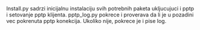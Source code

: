 Install.py sadrzi inicijalnu instalaciju svih potrebnih paketa ukljucujuci i pptp i setovanje pptp klijenta.
pptp_log.py pokrece i proverava da li je u pozadini vec pokrenuta pptp konekcija. Ukoliko nije, pokrece je i pise log.
